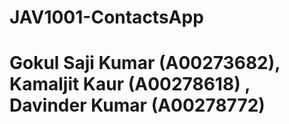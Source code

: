 # JAV1001-ContactsApp
# Gokul Saji Kumar (A00273682), Kamaljit Kaur (A00278618) , Davinder Kumar (A00278772)

